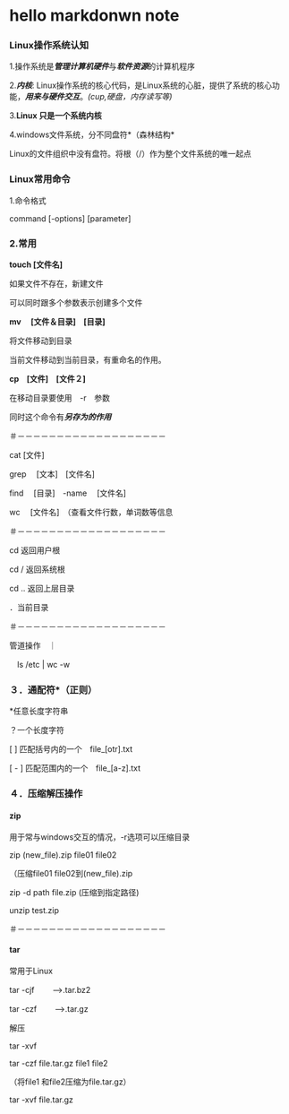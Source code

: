 # hello markdonwn note

### Linux操作系统认知



1.操作系统是***管理计算机硬件***与***软件资源***的计算机程序

2.***内核***: Linux操作系统的核心代码，是Linux系统的心脏，提供了系统的核心功能，***用来与硬件交互***。*(cup,硬盘，内存读写等)*

3.**Linux 只是一个系统内核**

4.windows文件系统，分不同盘符*（森林结构*

   Linux的文件组织中没有盘符。将根（/）作为整个文件系统的唯一起点





### Linux常用命令

1.命令格式 

command   [-options]   [parameter]

### 2.常用

**touch     [文件名]**

如果文件不存在，新建文件

可以同时跟多个参数表示创建多个文件



**mv　 [文件＆目录]　[目录]**

将文件移动到目录

当前文件移动到当前目录，有重命名的作用。



**cp　[文件]　[文件２]**

在移动目录要使用　-r　参数

同时这个命令有***另存为的作用***

＃－－－－－－－－－－－－－－－－－－－

cat    [文件]

grep 　[文本]　[文件名]

find 　[目录]　-name　 [文件名]　　

wc　 [文件名]　（查看文件行数，单词数等信息

＃－－－－－－－－－－－－－－－－－－－

cd 返回用户根

cd / 返回系统根

cd .. 返回上层目录

．当前目录

＃－－－－－－－－－－－－－－－－－－－

管道操作　｜

　ls /etc | wc -w

### ３．通配符*（正则）

*任意长度字符串

？一个长度字符

[ ] 匹配括号内的一个　file_[otr].txt

[ - ] 匹配范围内的一个　file_[a-z].txt

### ４．压缩解压操作

#### zip

 用于常与windows交互的情况，-r选项可以压缩目录

zip (new_file).zip  file01 file02

（压缩file01 file02到(new_file).zip

zip -d path file.zip (压缩到指定路径)

unzip  test.zip

＃－－－－－－－－－－－－－－－－－－－

#### tar

常用于Linux

tar -cjf　　  -->.tar.bz2

tar -czf 　　-->.tar.gz

解压

tar -xvf 



tar -czf   file.tar.gz   file1  file2

（将file1 和file2压缩为file.tar.gz）

tar -xvf file.tar.gz

